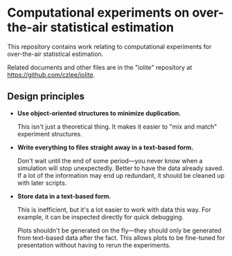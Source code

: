 Computational experiments on over-the-air statistical estimation
================================================================

This repository contains work relating to computational experiments for over-the-air statistical estimation.

Related documents and other files are in the "iolite" repository at https://github.com/czlee/iolite.


Design principles
-----------------
- **Use object-oriented structures to minimize duplication.**

  This isn't just a theoretical thing. It makes it easier to "mix and match" experiment structures.

- **Write everything to files straight away in a text-based form.**

  Don't wait until the end of some period—you never know when a simulation will stop unexpectedly. Better to have the data already saved. If a lot of the information may end up redundant, it should be cleaned up with later scripts.

- **Store data in a text-based form.**

  This is inefficient, but it's a lot easier to work with data this way. For example, it can be inspected directly for quick debugging.

  Plots shouldn't be generated on the fly—they should only be generated from text-based data after the fact. This allows plots to be fine-tuned for presentation without having to rerun the experiments.
